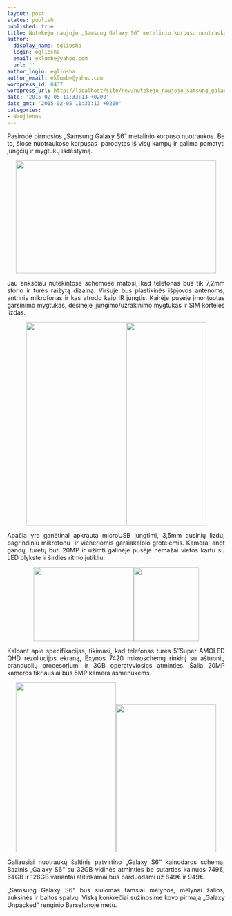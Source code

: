 ```yaml
---
layout: post
status: publish
published: true
title: Nutekėjo naujojo „Samsung Galaxy S6“ metalinio korpuso nuotraukos
author:
  display_name: egliosha
  login: egliosha
  email: eklumbe@yahoo.com
  url: ''
author_login: egliosha
author_email: eklumbe@yahoo.com
wordpress_id: 8437
wordpress_url: http://localhost/site/new/nutekejo_naujojo_samsung_galaxy_s6_metalinio_korpuso_nuotraukos/
date: '2015-02-05 11:33:13 +0200'
date_gmt: '2015-02-05 11:33:13 +0200'
categories:
- Naujienos
---
```

<p style="text-align: justify;">
	Pasirodė pirmosios &bdquo;Samsung Galaxy S6&ldquo; metalinio korpuso nuotraukos. Be to, &scaron;iose nuotraukose korpusas &nbsp;parodytas i&scaron; visų kampų ir galima pamatyti jungčių ir mygtukų i&scaron;dėstymą.</p>
<p style="text-align: center;">
	<a href="http://technews.lt/userfiles/samsung s6 schemos.jpg"><img alt="" src="http://technews.lt/userfiles/samsung s6 schemos.jpg" style="width: 464px; height: 261px;" /></a></p>
<p style="text-align: justify;">
	Jau anksčiau nutekintose schemose matosi, kad telefonas bus tik 7,2mm storio ir turės raižytą dizainą. Vir&scaron;uje bus plastikinės i&scaron;pjovos antenoms, antrinis mikrofonas ir kas atrodo kaip IR jungtis. Kairėje pusėje įmontuotas garsinimo mygtukas, de&scaron;inėje įjungimo/užrakinimo mygtukas ir SIM kortelės lizdas.</p>
<p style="text-align: center;">
	<img alt="" src="http://technews.lt/userfiles/S6 1.jpg" style="width: 232px; height: 471px;" /><img alt="" src="http://technews.lt/userfiles/S6 2.jpg" style="width: 185px; height: 471px;" /></p>
<p style="text-align: justify;">
	Apačia yra ganėtinai apkrauta microUSB jungtimi, 3,5mm ausinių lizdu, pagrindiniu mikrofonu &nbsp;ir vieneriomis garsiakalbio grotelėmis. Kamera, anot gandų, turėtų būti 20MP ir užimti galinėje pusėje nemažai vietos kartu su LED blykste ir &scaron;irdies ritmo jutikliu.</p>
<p style="text-align: center;">
	<a href="http://technews.lt/userfiles/S6 4.jpg"><img alt="" src="http://technews.lt/userfiles/S6 4.jpg" style="width: 232px; height: 171px;" /><img alt="" src="http://technews.lt/userfiles/S6 3.jpg" style="width: 151px; height: 171px;" /></a></p>
<p style="text-align: justify;">
	Kalbant apie specifikacijas, tikimasi, kad telefonas turės 5&Prime;Super AMOLED QHD rezoliucijos ekraną, Exynos 7420 mikroschemų rinkinį su a&scaron;tuonių branduolių procesoriumi ir 3GB operatyviosios atminties. &Scaron;alia 20MP kameros tikriausiai bus 5MP kamera asmenukėms.</p>
<p style="text-align: center;">
	<a href="http://technews.lt/userfiles/S6 5.jpg"><img alt="" src="http://technews.lt/userfiles/S6 5.jpg" style="width: 232px; height: 393px;" /></a><a href="http://technews.lt/userfiles/S6 6(1).jpg"><img alt="" src="http://technews.lt/userfiles/S6 6(1).jpg" style="width: 232px; height: 342px;" /></a></p>
<p style="text-align: justify;">
	Galiausiai nuotraukų &scaron;altinis patvirtino &bdquo;Galaxy S6&ldquo; kainodaros schemą. Bazinis &bdquo;Galaxy S6&ldquo; su 32GB vidinės atminties be sutarties kainuos 749&euro;, 64GB ir 128GB variantai atitinkamai bus parduodami už 849&euro; ir 949&euro;.</p>
<p style="text-align: justify;">
	&bdquo;Samsung Galaxy S6&ldquo; bus siūlomas tamsiai mėlynos, mėlynai žalios, auksinės ir baltos spalvų. Viską konkrečiai sužinosime kovo pirmąją &bdquo;Galaxy Unpacked&ldquo; renginio Barselonoje metu.&nbsp;</p>
